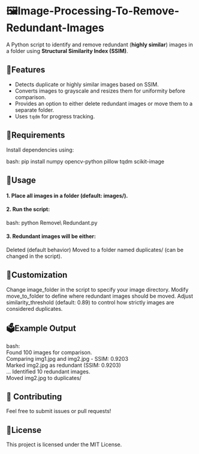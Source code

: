 # 🖼️Image-Processing-To-Remove-Redundant-Images

A Python script to identify and remove redundant (**highly similar**) images in a folder using **Structural Similarity Index (SSIM)**.

## 📌Features

- Detects duplicate or highly similar images based on SSIM.  
- Converts images to grayscale and resizes them for uniformity before comparison.  
- Provides an option to either delete redundant images or move them to a separate folder.  
- Uses `tqdm` for progress tracking.
  

## 📃Requirements

Install dependencies using:

bash:
pip install numpy opencv-python pillow tqdm scikit-image  


## 🚀Usage

#### 1. Place all images in a folder (default: images/).

#### 2. Run the script:

  bash:
  python Remove\ Redundant.py

#### 3. Redundant images will be either:

  Deleted (default behavior)
  Moved to a folder named duplicates/ (can be changed in the script).  
  

## 🤖Customization
Change image_folder in the script to specify your image directory.
Modify move_to_folder to define where redundant images should be moved.
Adjust similarity_threshold (default: 0.89) to control how strictly images are considered duplicates.  


## 🗳️Example Output

bash:  
Found 100 images for comparison.  
Comparing img1.jpg and img2.jpg - SSIM: 0.9203  
Marked img2.jpg as redundant (SSIM: 0.9203)  
...
Identified 10 redundant images.  
Moved img2.jpg to duplicates/  


## 🤝 Contributing
Feel free to submit issues or pull requests!  


## 📜License
This project is licensed under the MIT License.
